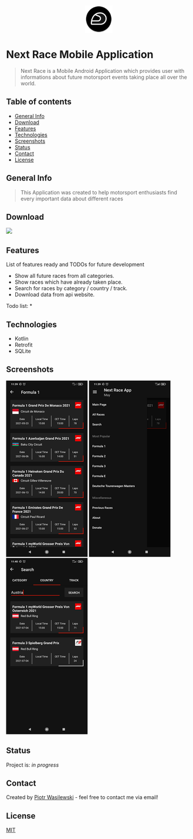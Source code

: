<p align="center">
<img src="app/src/main/res/mipmap-xxxhdpi/ic_launcher_round.png" width="75" alt="Logo"/>
</p>

# Next Race Mobile Application
>Next Race is a Mobile Android Application which provides user with informations about future motorsport events taking place all over the world.

## Table of contents
* [General Info](#general-info)
* [Download](#download)
* [Features](#features)
* [Technologies](#technologies)
* [Screenshots](#screenshots)
* [Status](#status)
* [Contact](#contact)
* [License](#license)

## General Info
>This Application was created to help motorsport enthusiasts find every important data about different races<br>

## Download
<a id="raw-url" href="https://github.com/S17918/NextRaceAppMobile/blob/main/app/apk/NextRaceApp.apk?raw=true" target="_blank" download><img src="https://img.shields.io/badge/APK-1.1-green"/></a>

## Features
List of features ready and TODOs for future development
* Show all future races from all categories.
* Show races which have already taken place.
* Search for races by category / country / track. 
* Download data from api website. 

Todo list:
*

## Technologies
* Kotlin
* Retrofit
* SQLite

## Screenshots
<kbd>![](app/screenshots/screen_1.png)</kbd>
<kbd>![](app/screenshots/screen_2.png)</kbd>
<kbd>![](app/screenshots/screen_3.png)</kbd>

## Status
Project is: _in progress_

## Contact
Created by [Piotr Wasilewski](mailto:wasilewski.piotr0@gmail.com) - feel free to contact me via email!

## License
[MIT](https://choosealicense.com/licenses/mit/)
